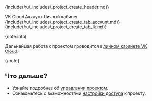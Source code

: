{include(/ru/_includes/_project_create_header.md)}

<tabs>
<tablist>
<tab>VK Cloud Аккаунт</tab>
<tab>Личный кабинет</tab>
</tablist>
<tabpanel>
{include(/ru/_includes/_project_create_tab_account.md)}
</tabpanel>
<tabpanel>
{include(/ru/_includes/_project_create_tab_lk.md)}
</tabpanel>
</tabs>

{note:info}

Дальнейшая работа с проектом проводится в [личном кабинете VK Cloud](/ru/tools-for-using-services/account/instructions/project-settings/manage).

{/note}

## Что дальше?

- Узнайте подробнее об [управлении проектом](/ru/tools-for-using-services/account/instructions/project-settings/manage).
- Ознакомьтесь с возможностями [настройки доступа](/ru/tools-for-using-services/account/instructions/project-settings/access-manage) к проекту.
